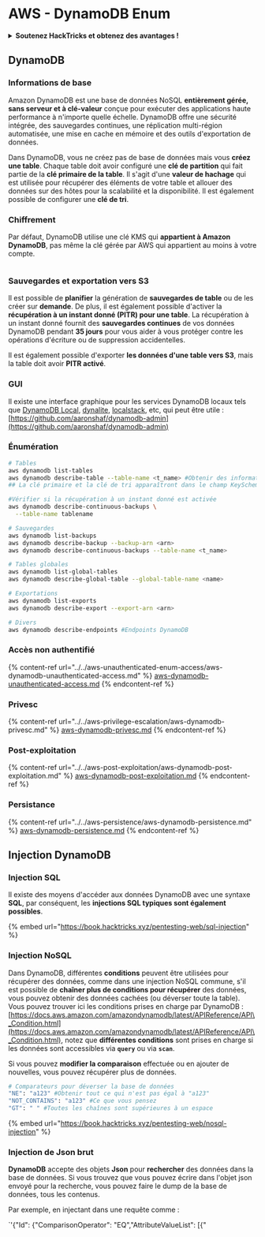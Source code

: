 # AWS - DynamoDB Enum

<details>

<summary><strong>Soutenez HackTricks et obtenez des avantages !</strong></summary>

* Si vous souhaitez voir votre **entreprise annoncée dans HackTricks** ou si vous souhaitez accéder à la **dernière version de PEASS ou télécharger HackTricks en PDF**, consultez les [**PLANS D'ABONNEMENT**](https://github.com/sponsors/carlospolop) !
* Obtenez le [**swag officiel PEASS & HackTricks**](https://peass.creator-spring.com)
* Découvrez [**The PEASS Family**](https://opensea.io/collection/the-peass-family), notre collection d'[**NFTs**](https://opensea.io/collection/the-peass-family) exclusifs
* **Rejoignez le** 💬 [**groupe Discord**](https://discord.gg/hRep4RUj7f) ou le [**groupe Telegram**](https://t.me/peass) ou **suivez** moi sur **Twitter** 🐦 [**@carlospolopm**](https://twitter.com/carlospolopm).

</details>

## DynamoDB

### Informations de base

Amazon DynamoDB est une base de données NoSQL **entièrement gérée, sans serveur et à clé-valeur** conçue pour exécuter des applications haute performance à n'importe quelle échelle. DynamoDB offre une sécurité intégrée, des sauvegardes continues, une réplication multi-région automatisée, une mise en cache en mémoire et des outils d'exportation de données.

Dans DynamoDB, vous ne créez pas de base de données mais vous **créez une table**. Chaque table doit avoir configuré une **clé de partition** qui fait partie de la **clé primaire de la table**. Il s'agit d'une **valeur de hachage** qui est utilisée pour récupérer des éléments de votre table et allouer des données sur des hôtes pour la scalabilité et la disponibilité. Il est également possible de configurer une **clé de tri**.

### Chiffrement

Par défaut, DynamoDB utilise une clé KMS qui **appartient à Amazon DynamoDB**, pas même la clé gérée par AWS qui appartient au moins à votre compte.

<figure><img src="https://lh4.googleusercontent.com/JjtNS7aA-_GRMgZb4v93jWEQJi6DQdUPq0FEpzZPdeyCeNoG05p0NJiV9Zs-ULs_-Tfjmx0W1ZgsE2Ui2ljo7D-1a87Xny-gpLVQO0XmXdFoph9ci1RepbVNwaCe9oPruEZSEDxGTxF5dIv6pW1WpT6kWA=s2048" alt=""><figcaption></figcaption></figure>

### Sauvegardes et exportation vers S3

Il est possible de **planifier** la génération de **sauvegardes de table** ou de les créer sur **demande**. De plus, il est également possible d'activer la **récupération à un instant donné (PITR) pour une table**. La récupération à un instant donné fournit des **sauvegardes continues** de vos données DynamoDB pendant **35 jours** pour vous aider à vous protéger contre les opérations d'écriture ou de suppression accidentelles.

Il est également possible d'exporter **les données d'une table vers S3**, mais la table doit avoir **PITR activé**.

### GUI

Il existe une interface graphique pour les services DynamoDB locaux tels que [DynamoDB Local](https://aws.amazon.com/blogs/aws/dynamodb-local-for-desktop-development/), [dynalite](https://github.com/mhart/dynalite), [localstack](https://github.com/localstack/localstack), etc, qui peut être utile : [https://github.com/aaronshaf/dynamodb-admin](https://github.com/aaronshaf/dynamodb-admin)

### Énumération

```bash
# Tables
aws dynamodb list-tables 
aws dynamodb describe-table --table-name <t_name> #Obtenir des informations sur les métadonnées
## La clé primaire et la clé de tri apparaîtront dans le champ KeySchema

#Vérifier si la récupération à un instant donné est activée
aws dynamodb describe-continuous-backups \
  --table-name tablename

# Sauvegardes
aws dynamodb list-backups
aws dynamodb describe-backup --backup-arn <arn>
aws dynamodb describe-continuous-backups --table-name <t_name>

# Tables globales
aws dynamodb list-global-tables
aws dynamodb describe-global-table --global-table-name <name>

# Exportations
aws dynamodb list-exports
aws dynamodb describe-export --export-arn <arn>

# Divers
aws dynamodb describe-endpoints #Endpoints DynamoDB
```

### Accès non authentifié

{% content-ref url="../../aws-unauthenticated-enum-access/aws-dynamodb-unauthenticated-access.md" %}
[aws-dynamodb-unauthenticated-access.md](../../aws-unauthenticated-enum-access/aws-dynamodb-unauthenticated-access.md)
{% endcontent-ref %}

### Privesc

{% content-ref url="../../aws-privilege-escalation/aws-dynamodb-privesc.md" %}
[aws-dynamodb-privesc.md](../../aws-privilege-escalation/aws-dynamodb-privesc.md)
{% endcontent-ref %}

### Post-exploitation

{% content-ref url="../../aws-post-exploitation/aws-dynamodb-post-exploitation.md" %}
[aws-dynamodb-post-exploitation.md](../../aws-post-exploitation/aws-dynamodb-post-exploitation.md)
{% endcontent-ref %}

### Persistance

{% content-ref url="../../aws-persistence/aws-dynamodb-persistence.md" %}
[aws-dynamodb-persistence.md](../../aws-persistence/aws-dynamodb-persistence.md)
{% endcontent-ref %}

## Injection DynamoDB

### Injection SQL

Il existe des moyens d'accéder aux données DynamoDB avec une syntaxe **SQL**, par conséquent, les **injections SQL typiques sont également possibles**.

{% embed url="https://book.hacktricks.xyz/pentesting-web/sql-injection" %}

### Injection NoSQL

Dans DynamoDB, différentes **conditions** peuvent être utilisées pour récupérer des données, comme dans une injection NoSQL commune, s'il est possible de **chaîner plus de conditions pour récupérer** des données, vous pouvez obtenir des données cachées (ou déverser toute la table).\
Vous pouvez trouver ici les conditions prises en charge par DynamoDB : [https://docs.aws.amazon.com/amazondynamodb/latest/APIReference/API\_Condition.html](https://docs.aws.amazon.com/amazondynamodb/latest/APIReference/API\_Condition.html), notez que **différentes conditions** sont prises en charge si les données sont accessibles via **`query`** ou via **`scan`**.

Si vous pouvez **modifier la comparaison** effectuée ou en ajouter de nouvelles, vous pouvez récupérer plus de données.

```bash
# Comparateurs pour déverser la base de données
"NE": "a123" #Obtenir tout ce qui n'est pas égal à "a123"
"NOT_CONTAINS": "a123" #Ce que vous pensez
"GT": " " #Toutes les chaînes sont supérieures à un espace
```

{% embed url="https://book.hacktricks.xyz/pentesting-web/nosql-injection" %}

### Injection de Json brut

**DynamoDB** accepte des objets **Json** pour **rechercher** des données dans la base de données. Si vous trouvez que vous pouvez écrire dans l'objet json envoyé pour la recherche, vous pouvez faire le dump de la base de données, tous les contenus.

Par exemple, en injectant dans une requête comme :

`'{"Id": {"ComparisonOperator": "EQ","AttributeValueList": [{"